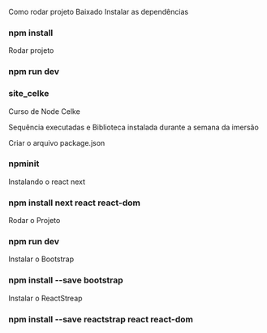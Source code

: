 Como rodar projeto Baixado
Instalar as dependências

### npm install

Rodar projeto

### npm run dev


### site_celke
Curso de Node Celke

Sequência executadas e Biblioteca instalada durante a semana da imersão

Criar o arquivo package.json
### npminit

Instalando o react next 

### npm install next react react-dom

Rodar o Projeto

### npm run dev

Instalar o Bootstrap
### npm install --save bootstrap

Instalar o ReactStreap
### npm install --save reactstrap react react-dom

 